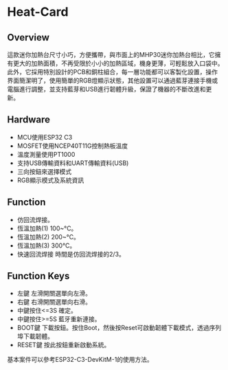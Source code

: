 # Heat-Card
  
## Overview
這款迷你加熱台尺寸小巧，方便攜帶，與市面上的MHP30迷你加熱台相比，它擁有更大的加熱面積，不再受限於小小的加熱區域，機身更薄，可輕鬆放入口袋中。此外，它採用特別設計的PCB和銅柱組合，每一層功能都可以客製化設置，操作界面簡潔明了，使用簡單的RGB燈顯示狀態，其他設置可以通過藍芽連接手機或電腦進行調整，並支持藍芽和USB進行韌體升級，保證了機器的不斷改進和更新。
  
 ## Hardware  
- MCU使用ESP32 C3
- MOSFET使用NCEP40T11G控制熱板溫度
- 溫度測量使用PT1000
- 支持USB傳輸資料和UART傳輸資料(USB)
- 三向按鈕來選擇模式
- RGB顯示模式及系統資訊
   
 ## Function
- 仿回流焊接。
- 恆溫加熱(1) 100~°C。
- 恆溫加熱(2) 200~°C。
- 恆溫加熱(3) 300°C。
- 快速回流焊接 時間是仿回流焊接的2/3。
  
 ## Function Keys
 - 左鍵 左滑開關選單向左滑。
 - 右鍵 右滑開關選單向右滑。
 - 中鍵按住<=3S 確定。
 - 中鍵按住>=5S 藍牙重新連接。
 - BOOT鍵 下載按鈕。按住Boot，然後按Reset可啟動韌體下載模式，透過序列埠下載韌體。
 - RESET鍵 按此按鈕重新啟動系統。
  
 基本案件可以參考ESP32-C3-DevKitM-1的使用方法。

     
   

